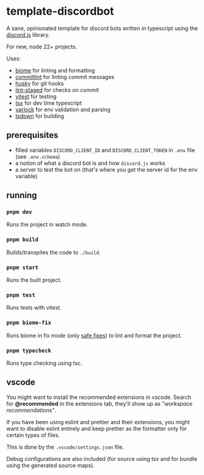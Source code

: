 # template-discordbot

A sane, opinionated template for discord bots written in typescript using the [discord.js](https://discord.js.org/#/) library.

For new, node 22+ projects.

Uses:

- [biome](https://github.com/biomejs/biome) for linting and formatting
- [commitlint](https://github.com/conventional-changelog/commitlint) for linting commit messages
- [husky](https://github.com/typicode/husky) for git hooks
- [lint-staged](https://github.com/lint-staged/lint-staged) for checks on commit
- [vitest](https://github.com/vitest-dev/vitest) for testing
- [tsx](https://github.com/privatenumber/tsx) for dev time typescript
- [varlock](https://github.com/dmno-dev/varlock) for env validation and parsing
- [tsdown](https://github.com/rolldown/tsdown) for building

## prerequisites

- filled variables `DISCORD_CLIENT_ID` and `DISCORD_CLIENT_TOKEN` in `.env` file (see `.env.schema`)
- a notion of what a discord bot is and how `discord.js` works
- a server to test the bot on (that's where you get the server id for the env variable)

## running

### `pnpm dev`

Runs the project in watch mode.

### `pnpm build`

Builds/transpiles the code to `./build`.

### `pnpm start`

Runs the built project.

### `pnpm test`

Runs tests with vitest.

### `pnpm biome-fix`

Runs biome in fix mode (only [safe fixes](https://biomejs.dev/linter/#safe-fixes)) to lint and format the project.

### `pnpm typecheck`

Runs type checking using tsc.

## vscode

You might want to install the recommended extensions in vscode. Search for **@recommended** in the extensions tab, they'll show up as _"workspace recommendations"_.

If you have been using eslint and prettier and their extensions, you might want to disable eslint entirely and keep prettier as the formatter only for certain types of files.

This is done by the `.vscode/settings.json` file.

Debug configurations are also included (for source using tsx and for bundle using the generated source maps).
